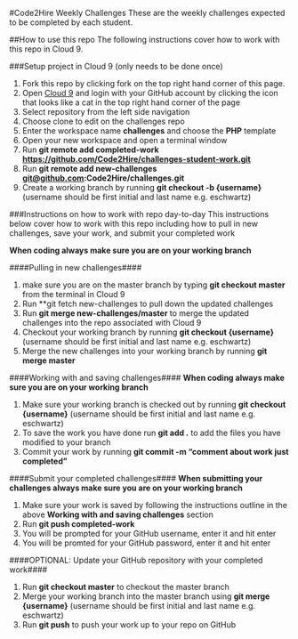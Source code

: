 #Code2Hire Weekly Challenges
These are the weekly challenges expected to be completed by each student.

##How to use this repo
The following instructions cover how to work with this repo in Cloud 9.

###Setup project in Cloud 9 (only needs to be done once)
1. Fork this repo by clicking fork on the top right hand corner of this page.
2. Open [Cloud 9](https://www.c9.io) and login with your GitHub account by clicking the icon that looks like a cat in the top right hand corner of the page
3. Select repository from the left side navigation
4. Choose clone to edit on the challenges repo
5. Enter the workspace name **challenges** and choose the **PHP** template
6. Open your new workspace and open a terminal window
7. Run **git remote add completed-work https://github.com/Code2Hire/challenges-student-work.git**
8. Run **git remote add new-challenges git@github.com:Code2Hire/challenges.git**
9. Create a working branch by running **git checkout -b {username}** (username should be first initial and last name e.g. eschwartz)

###Instructions on how to work with repo day-to-day
This instructions below cover how to work with this repo including how to pull in new challenges, save your work, and submit your completed work

**When coding always make sure you are on your working branch**

####Pulling in new challenges####
1. make sure you are on the master branch by typing **git checkout master** from the terminal in Cloud 9
2. Run **git fetch new-challenges to pull down the updated challenges
3. Run **git merge new-challenges/master** to merge the updated challenges into the repo associated with Cloud 9
4. Checkout your working branch by running **git checkout {username}** (username should be first initial and last name e.g. eschwartz)
5. Merge the new challenges into your working branch by running **git merge master**

####Working with and saving challenges####
**When coding always make sure you are on your working branch**

1. Make sure your working branch is checked out by running **git checkout {username}** (username should be first initial and last name e.g. eschwartz)
2. To save the work you have done run **git add .** to add the files you have modified to your branch
3. Commit your work by running **git commit -m “comment about work just completed”**

####Submit your completed challenges####
**When submitting your challenges always make sure you are on your working branch**

1. Make sure your work is saved by following the instructions outline in the above **Working with and saving challenges** section
2. Run **git push completed-work**
3. You will be prompted for your GitHub username, enter it and hit enter
4. You will be promted for your GitHub password, enter it and hit enter

####OPTIONAL: Update your GitHub repository with your completed work####
1. Run **git checkout master** to checkout the master branch
2. Merge your working branch into the master branch using **git merge {username}** (username should be first initial and last name e.g. eschwartz)
3. Run **git push** to push your work up to your repo on GitHub